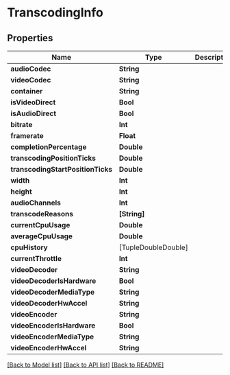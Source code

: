 # TranscodingInfo

## Properties
Name | Type | Description | Notes
------------ | ------------- | ------------- | -------------
**audioCodec** | **String** |  | [optional] 
**videoCodec** | **String** |  | [optional] 
**container** | **String** |  | [optional] 
**isVideoDirect** | **Bool** |  | [optional] 
**isAudioDirect** | **Bool** |  | [optional] 
**bitrate** | **Int** |  | [optional] 
**framerate** | **Float** |  | [optional] 
**completionPercentage** | **Double** |  | [optional] 
**transcodingPositionTicks** | **Double** |  | [optional] 
**transcodingStartPositionTicks** | **Double** |  | [optional] 
**width** | **Int** |  | [optional] 
**height** | **Int** |  | [optional] 
**audioChannels** | **Int** |  | [optional] 
**transcodeReasons** | **[String]** |  | [optional] 
**currentCpuUsage** | **Double** |  | [optional] 
**averageCpuUsage** | **Double** |  | [optional] 
**cpuHistory** | [TupleDoubleDouble] |  | [optional] 
**currentThrottle** | **Int** |  | [optional] 
**videoDecoder** | **String** |  | [optional] 
**videoDecoderIsHardware** | **Bool** |  | [optional] 
**videoDecoderMediaType** | **String** |  | [optional] 
**videoDecoderHwAccel** | **String** |  | [optional] 
**videoEncoder** | **String** |  | [optional] 
**videoEncoderIsHardware** | **Bool** |  | [optional] 
**videoEncoderMediaType** | **String** |  | [optional] 
**videoEncoderHwAccel** | **String** |  | [optional] 

[[Back to Model list]](../README.md#documentation-for-models) [[Back to API list]](../README.md#documentation-for-api-endpoints) [[Back to README]](../README.md)


